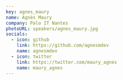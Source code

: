 ```yaml
---
key: agnes_maury
name: Agnès Maury
company: Palo IT Nantes
photoURL: speakers/agnes_maury.jpg
socials:
  - icon: github
    link: https://github.com/agnesmdev
    name: agnesmdev
  - icon: twitter
    link: https://twitter.com/maury_agnes
    name: maury_agnes
---
```

